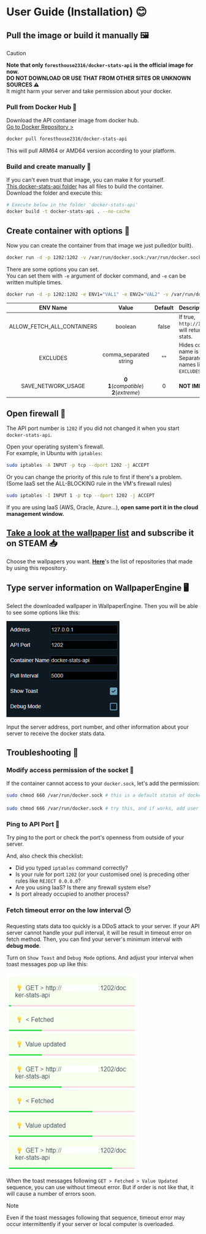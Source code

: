 # User Guide (Installation) 😊

## Pull the image or build it manually 🖼️
> [!caution]
> **Note that only `foresthouse2316/docker-stats-api` is the official image for now.**\
**DO NOT DOWNLOAD OR USE THAT FROM OTHER SITES OR UNKNOWN SOURCES ⚠️**\
It might harm your server and take permission about your docker.

### Pull from Docker Hub 🐋
Download the API contianer image from docker hub.\
[Go to Docker Repository >](https://hub.docker.com/r/foresthouse2316/docker-stats-api)
```bash
docker pull foresthouse2316/docker-stats-api
```
This will pull ARM64 or AMD64 version according to your platform.

### Build and create manually 🔧
If you can't even trust that image, you can make it for yourself.\
[This docker-stats-api folder](../docker-stats-api) has all files to build the container.\
Download the folder and execute this:
```bash
# Execute below in the folder 'docker-stats-api'
docker build -t docker-stats-api . --no-cache
```


## Create container with options 🔨

Now you can create the container from that image we just pulled(or built).
```bash
docker run -d -p 1202:1202 -v /var/run/docker.sock:/var/run/docker.sock --name docker-stats-api docker-stats-api
```

There are some options you can set.\
You can set them with `-e` argument of docker command, and `-e` can be written multiple times.
```bash
docker run -d -p 1202:1202 -e ENV1="VAL1" -e ENV2="VAL2" -v /var/run/docker.sock:/var/run/docker.sock --name docker-stats-api 
```
|ENV Name|Value|Default|Description|
|:---:|:---:|:---:|:---|
|ALLOW_FETCH_ALL_CONTAINERS|boolean|false|If true, `http://IP_ADDRESS:1202/` will return all container stats.|
|EXCLUDES|comma_separated<br/>string|""|Hides containers whose name is in this list.<br/>Separate container names like `-e EXCLUDES="a,b,c,d"`.|
|SAVE_NETWORK_USAGE|**0**<br/>**1**(_compatible_)<br/>**2**(_extreme_)|0|**NOT IMPLEMENTED** ⚠️|


## Open firewall 🧱

The API port number is `1202` if you did not changed it when you start `docker-stats-api`.

Open your operating system's firewall.\
For example, in Ubuntu with `iptables`:

```bash
sudo iptables -A INPUT -p tcp --dport 1202 -j ACCEPT
```

Or you can change the priority of this rule to first if there's a problem.\
(Some IaaS set the ALL-BLOCKING rule in the VM's firewall rules)

```bash
sudo iptables -I INPUT 1 -p tcp --dport 1202 -j ACCEPT
```

If you are using IaaS (AWS, Oracle, Azure...), **open same port it in the cloud management window.**


## [Take a look at the wallpaper list](./WallpaperRepos.md) and subscribe it on STEAM 📥
Choose the wallpapers you want.
[**Here**](./WallpaperRepos.md)'s the list of repositories that made by using this repository.


## Type server information on WallpaperEngine 🖥️
Select the downloaded wallpaper in WallpaperEngine.
Then you will be able to see some options like this:

![](./images/UserProperties.png)

Input the server address, port number, and other information about your server to receive the docker stats data.


## Troubleshooting 🤯


### Modify access permission of the socket 🔑

If the container cannot access to your `docker.sock`, let's add the permission:
```bash
sudo chmod 660 /var/run/docker.sock # this is a default status of docker.sock

sudo chmod 666 /var/run/docker.sock # try this, and if works, add user to group 'docker'
```


### Ping to API Port 🏓
Try ping to the port or check the port's openness from outside of your server.

And, also check this checklist:
- Did you typed `iptables` command correctly?
- Is your rule for port `1202` (or your customised one) is preceding other rules like `REJECT 0.0.0.0`?
- Are you using IaaS? Is there any firewall system else?
- Is port already occupied to another process?


### Fetch timeout error on the low interval 🕑
Requesting stats data too quickly is a DDoS attack to your server.
If your API server cannot handle your pull interval, it will be result in timeout error on fetch method.
Then, you can find your server's minimum interval with **debug mode**.

Turn on `Show Toast` and `Debug Mode` options.
And adjust your interval when toast messages pop up like this:

![](./images/AdjustPullInterval.png)

When the toast messages following `GET > Fetched > Value Updated` sequence, you can use without timeout error.
But if order is not like that, it will cause a number of errors soon.

> [!note]
> Even if the toast messages following that sequence, timeout error may occur intermittently if your server or local computer is overloaded.
